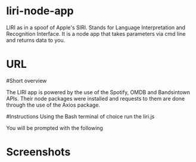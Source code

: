 # liri-node-app
LIRI as in a spoof of Apple's SIRI. Stands for Language Interpretation and Recognition Interface. It is a node app that takes parameters via cmd line and returns data to you.

# URL

#Short overview

The LIRI app is powered by the use of the Spotify, OMDB and Bandsintown APIs. Their node packages were installed and requests to them are done through the use of the Axios package.

#Instructions
Using the Bash terminal of choice run the liri.js 

You will be prompted with the following

<!-- Looking for something?

To begin your search enter the letter or term to select ONE of the categories below:

c - concert-this,

s - spotify-this-song,

m - movie-this,

r - do-what-I-say 

c

Please enter artist or band name.

slipknot

*************************************

Location 1- In the United States

-------------------------------------

Venue Name: Providence Medical Center Amphitheater

Venue Location: Bonner Springs, KS

Event Date: 05/17/2019

*************************************



******************************************

Location 2- Outside the United States

------------------------------------------

Venue Name: Rockfest (June 7-8)

Venue Location: Hyvinkää, Finland

Event Date: 06/07/2019

******************************************
-->

# Screenshots




